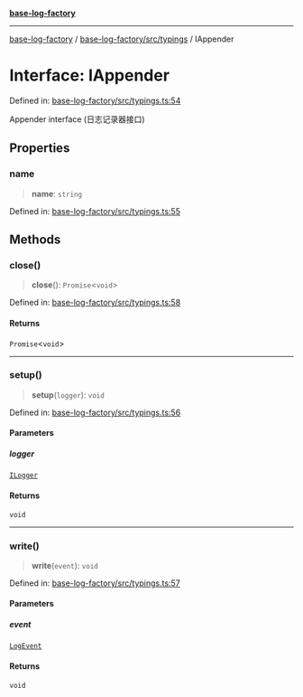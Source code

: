 [**base-log-factory**](../../../../index.md)

***

[base-log-factory](../../../../index.md) / [base-log-factory/src/typings](../index.md) / IAppender

# Interface: IAppender

Defined in: [base-log-factory/src/typings.ts:54](https://github.com/fengxinming/log-base/blob/2c3efcb178d7ddc2410225a9c002fea10b6d1b2d/packages/base-log-factory/src/typings.ts#L54)

Appender interface (日志记录器接口)

## Properties

### name

> **name**: `string`

Defined in: [base-log-factory/src/typings.ts:55](https://github.com/fengxinming/log-base/blob/2c3efcb178d7ddc2410225a9c002fea10b6d1b2d/packages/base-log-factory/src/typings.ts#L55)

## Methods

### close()

> **close**(): `Promise`\<`void`\>

Defined in: [base-log-factory/src/typings.ts:58](https://github.com/fengxinming/log-base/blob/2c3efcb178d7ddc2410225a9c002fea10b6d1b2d/packages/base-log-factory/src/typings.ts#L58)

#### Returns

`Promise`\<`void`\>

***

### setup()

> **setup**(`logger`): `void`

Defined in: [base-log-factory/src/typings.ts:56](https://github.com/fengxinming/log-base/blob/2c3efcb178d7ddc2410225a9c002fea10b6d1b2d/packages/base-log-factory/src/typings.ts#L56)

#### Parameters

##### logger

[`ILogger`](ILogger.md)

#### Returns

`void`

***

### write()

> **write**(`event`): `void`

Defined in: [base-log-factory/src/typings.ts:57](https://github.com/fengxinming/log-base/blob/2c3efcb178d7ddc2410225a9c002fea10b6d1b2d/packages/base-log-factory/src/typings.ts#L57)

#### Parameters

##### event

[`LogEvent`](LogEvent.md)

#### Returns

`void`
